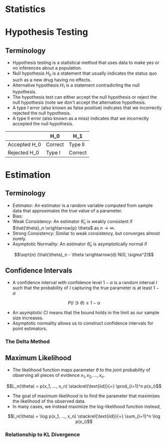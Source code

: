 Statistics
=============
# Hypothesis Testing
## Terminology
* Hypothesis testing is a statistical method that uses data to make yes or no inferences about a population.
* Null hypothesis $H_0$ is a statement that usually indicates the status quo such as a new drug having no effects.
* Alternative hypothesis $H_1$ is a statement contradicting the null hypothesis.
* The hypothesis test can either accept the null hypothesis or reject the null hypothesis (note we don't accept the alternative hypothesis.
* A type I error (also known as false positive) indicates that we incorrectly rejected the null hypothesis.
* A type II error (also known as a miss) indicates that we incorrectly accepted the null hypothesis.

|              | H_0      | H_1     |  
| ------------ | -------- | ------- |
| Accepted H_0 | Correct  | Type II |
| Rejected H_0 | Type I   | Correct |


## 

# Estimation
## Terminology
* Estimator: An estimator is a random variable computed from sample data that approximates the true value of a parameter. 
* Bias: 
* Weak Consistency: An estimator $\hat{\theta}_n$ is weakly consistent if $\hat{\theta}_n \xrightarrow{p} \theta$ as $n \rightarrow \infty$.
* Strong Consistency: Similar to weak consistency, but converges almost surely.
* Asymptotic Normality: An estimator $\hat{\theta}_n$ is asymptotically normal if
```math
\sqrt{n} (\hat{\theta}_n - \theta \xrightarrow{d} N(0, \sigma^2)
```

## Confidence Intervals
* A confidence interval with confidence level $1 - \alpha$ is a random interval $I$ such that the probability of $I$ capturing the true parameter is at least $1 - \alpha$
```math
P(I \ni \theta) \ge 1 - \alpha
```
* An asymptotic CI means that the bound holds in the limit as our sample size increases. 
* Asymptotic normality allows us to construct confidence intervals for point estimators.

### The Delta Method


## Maximum Likelihood
* The likelihood function maps parameter $\theta$ to the joint probability of observing all pieces of evidence $x_1, x_2, ..., x_n$.
```math
L_n(\theta) = p(x_1, ..., x_n) \stackrel{\text{iid}}{=} \prod_{i=1}^n p(x_i)
```
* The goal of maximum likelihood is to find the parameter that maximizes the likelihood of the observed data.  
* In many cases, we instead maximize the log-likelihood function instead,
```math
l_n(\theta) = \log p(x_1, ..., x_n) \stackrel{\text{iid}}{=} \sum_{i=1}^n \log p(x_i)
```
### Relationship to KL Divergence

